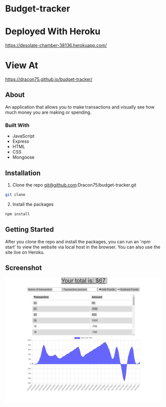 # Budget-tracker

# Deployed With Heroku

https://desolate-chamber-38136.herokuapp.com/

# View At

https://dracon75.github.io/budget-tracker/

## About 

An application that allows you to make transactions and visually see how much money you are making or spending.

### Built With

* JavaScript
* Express
* HTML
* CSS
* Mongoose

## Installation

1. Clone the repo git@github.com:Dracon75/budget-tracker.git

```sh
git clone 
```

2. Install the packages

```sh
npm install
```

## Getting Started

After you clone the repo and install the packages, you can run an 'npm start' to view the website via local host in the browser. You can also use the site live on Heroku.

## Screenshot 

<img src='public\budgetTracker_screenshot.PNG'>